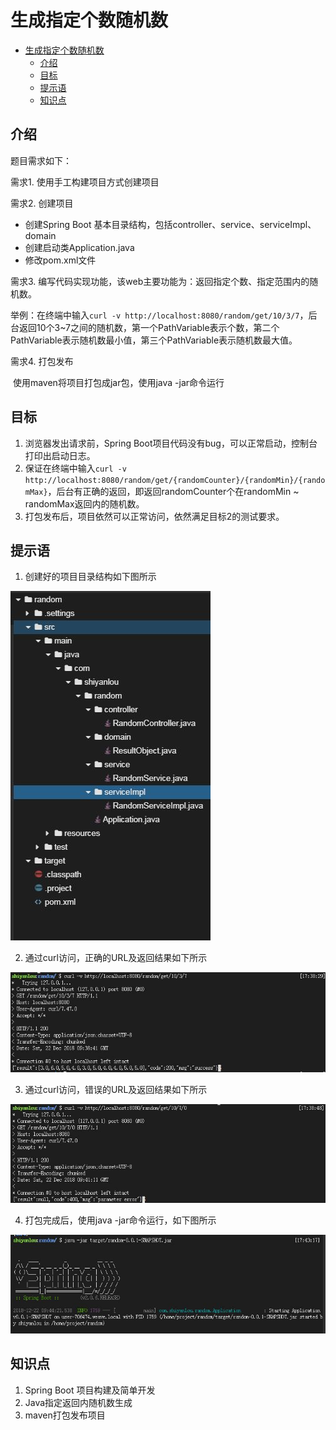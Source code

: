 # 生成指定个数随机数

   * [生成指定个数随机数](#生成指定个数随机数)
      * [介绍](#介绍)
      * [目标](#目标)
      * [提示语](#提示语)
      * [知识点](#知识点)

## 介绍

题目需求如下：

需求1. 使用手工构建项目方式创建项目

需求2. 创建项目

- 创建Spring Boot 基本目录结构，包括controller、service、serviceImpl、domain
- 创建启动类Application.java
- 修改pom.xml文件

需求3. 编写代码实现功能，该web主要功能为：返回指定个数、指定范围内的随机数。

举例：在终端中输入`curl -v http://localhost:8080/random/get/10/3/7`，后台返回10个3~7之间的随机数，第一个PathVariable表示个数，第二个PathVariable表示随机数最小值，第三个PathVariable表示随机数最大值。

需求4. 打包发布

​	使用maven将项目打包成jar包，使用java -jar命令运行

## 目标

1. 浏览器发出请求前，Spring Boot项目代码没有bug，可以正常启动，控制台打印出启动日志。
2. 保证在终端中输入`curl -v http://localhost:8080/random/get/{randomCounter}/{randomMin}/{randomMax}`，后台有正确的返回，即返回randomCounter个在randomMin ~ randomMax返回内的随机数。
3. 打包发布后，项目依然可以正常访问，依然满足目标2的测试要求。

## 提示语

1. 创建好的项目目录结构如下图所示

![1-1](./picture/17.JPG)

2. 通过curl访问，正确的URL及返回结果如下所示

![1-2](./picture/18.jpg)

3. 通过curl访问，错误的URL及返回结果如下所示

![1-3](./picture/19.jpg)

4. 打包完成后，使用java -jar命令运行，如下图所示

![1-4-1](./picture/20.jpg)


## 知识点

1. Spring Boot 项目构建及简单开发
2. Java指定返回内随机数生成
3. maven打包发布项目

